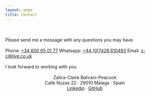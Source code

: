 ```yaml
---
layout: page
title: Contact
---
```

<br/>
<br/>
Please send me a message with any questions you may have.
<br/>
<br/>
Phone: <a href="tel:34600650177"  target="_blank">+34 600 65 01 77</a>  
Whatsapp: <a href="https://api.whatsapp.com/send?phone=447428610493&text=Hi%20Zahra" target="_blank">+44 (0)7428 610493</a>  
Email: <a href="mailto:z-c@live.co.uk" target="_blank">z-c@live.co.uk</a>
<br/>
<br/>
I look forward to working with you.
<br/>
<br/>
<div align="center" { font-size:x-small; }> Zahra-Claire Bahrani-Peacock</div>
<div align="center" { font-size:x-small; }>Calle Nuzas 22 &middot; 29010 Malaga &middot; Spain</div>
<div align="center" { font-size:x-small; }><a href="https://www.linkedin.com/in/zahra-claire-bahrani-peacock/">Linkedin</a> &middot; <a href="https://github.com/Zahra-Claire-Bahrani-Peacock/">GitHub</a></div>